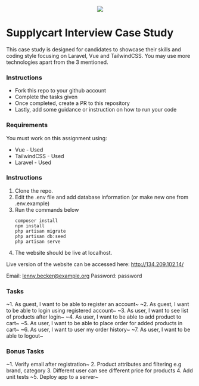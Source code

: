 <p align="center">
    <img align="center" src="https://supplycart.my/wp-content/uploads/2019/09/sc_logo_tm.png">
</p>

# Supplycart Interview Case Study

This case study is designed for candidates to showcase their skills and coding style focusing on Laravel, Vue and TailwindCSS. You may use more technologies apart from the 3 mentioned. 

### Instructions

- Fork this repo to your github account
- Complete the tasks given
- Once completed, create a PR to this repository
- Lastly, add some guidance or instruction on how to run your code

### Requirements

You must work on this assignment using:
 - Vue - Used
 - TailwindCSS - Used
 - Laravel - Used

### Instructions

1. Clone the repo. 
2. Edit the .env file and add database information (or make new one from .env.example)
3. Run the commands below
    ```
    composer install
    npm install
    php artisan migrate
    php artisan db:seed
    php artisan serve
    ```
4. The website should be live at localhost.


Live version of the website can be accessed here:  http://134.209.102.14/

Email: lenny.becker@example.org
Password: password
### Tasks

~1. As guest, I want to be able to register an account~
~2. As guest, I want to be able to login using registered account~
~3. As user, I want to see list of products after login~
~4. As user, I want to be able to add product to cart~
~5. As user, I want to be able to place order for added products in cart~
~6. As user, I want to user my order history~
~7. As user, I want to be able to logout~

### Bonus Tasks

~1. Verify email after registration~
2. Product attributes and filtering e.g brand, category
3. Different user can see different price for products
4. Add unit tests
~5. Deploy app to a server~